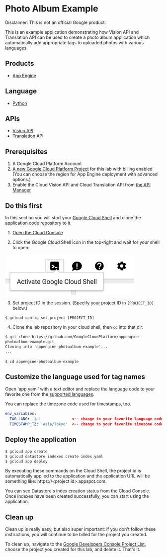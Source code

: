 # Photo Album Example

Disclaimer: This is not an official Google product.

This is an example application demonstrating how Vision API and Translation
 API can be used to create a photo album application which automatically add
 appropriate tags to uploaded photos with various languages.

## Products
- [App Engine][1]

## Language
- [Python][2]

## APIs
- [Vision API][5]
- [Translation API][6]

[1]: https://cloud.google.com/appengine/docs
[2]: https://python.org
[5]: https://cloud.google.com/vision/
[6]: https://cloud.google.com/translate/

## Prerequisites
1. A Google Cloud Platform Account
2. [A new Google Cloud Platform Project][7] for this lab with billing enabled
 (You can choose the region for App Engine deployment with advanced options.)
3. Enable the Cloud Vision API and Cloud Translation API from
 [the API Manager][8]

[7]: https://console.developers.google.com/project
[8]: https://console.developers.google.com

## Do this first
In this section you will start your [Google Cloud Shell][9] and clone the
 application code repository to it.

1. [Open the Cloud Console][10]

2. Click the Google Cloud Shell icon in the top-right and wait for your shell
 to open:

 ![](docs/img/cloud-shell.png)

3. Set project ID in the session. (Specify your project ID in `[PROJECT_ID]` below.)

  ```shell
  $ gcloud config set project [PROJECT_ID]
  ```
  
4. Clone the lab repository in your cloud shell, then `cd` into that dir:

  ```shell
  $ git clone https://github.com/GoogleCloudPlatform/appengine-photoalbum-example.git
  Cloning into 'appengine-photoalbum-example'...
  ...

  $ cd appengine-photoalbum-example
  ```

[9]: https://cloud.google.com/cloud-shell/docs/
[10]: https://console.cloud.google.com/

## Customize the language used for tag names

Open 'app.yaml' with a text editor and replace the language code to your
 favorite one from the [supported languages][11].

You can replace the timezone code used for timestamps, too.

```yaml
env_variables:
  TAG_LANG: 'ja'              <-- change to your favorite language code.
  TIMESTAMP_TZ: 'Asia/Tokyo'  <-- change to your favorite timezone code.
```

[11]: https://cloud.google.com/translate/docs/languages

## Deploy the application

```shell
$ gcloud app create
$ gcloud datastore indexes create index.yaml
$ gcloud app deploy
```

By executing these commands on the Cloud Shell, the project id is automatically
 applied to the application and the application URL will be something like:
 https://\<project id\>.appspot.com.

You can see Datastore's index creation status from the Cloud Console. Once
 indexes have been created successfully, you can start using the application.

## Clean up
Clean up is really easy, but also super important: if you don't follow these
 instructions, you will continue to be billed for the project you created.

To clean up, navigate to the [Google Developers Console Project List][12],
 choose the project you created for this lab, and delete it. That's it.

[12]: https://console.developers.google.com/project
